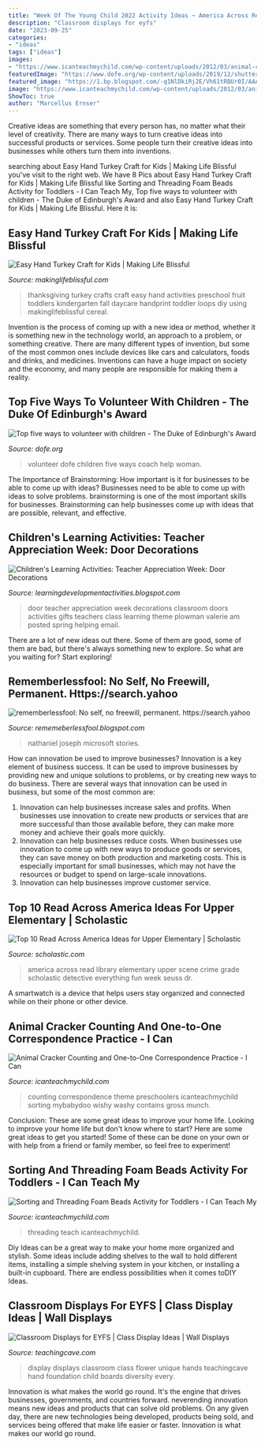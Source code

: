 ```yaml
---
title: "Week Of The Young Child 2022 Activity Ideas ~ America Across Read Library Elementary Upper Scene Crime Grade Scholastic Detective Everything Fun Week Seuss Dr"
description: "Classroom displays for eyfs"
date: "2023-09-25"
categories:
- "ideas"
tags: ["ideas"]
images:
- "https://www.icanteachmychild.com/wp-content/uploads/2012/03/animal-cracker.jpg"
featuredImage: "https://www.dofe.org/wp-content/uploads/2019/12/shutterstock_706100797-1024x683.jpg"
featured_image: "https://1.bp.blogspot.com/-q1NlDkiRj2E/Vh61tRBUr0I/AAAAAAAAF5k/sjhTFe6O0rg/s1600/easy-turkey-craft-for-kids%2B600x900.jpg"
image: "https://www.icanteachmychild.com/wp-content/uploads/2012/03/animal-cracker.jpg"
ShowToc: true
author: "Marcellus Ernser"
---
```



Creative ideas are something that every person has, no matter what their level of creativity. There are many ways to turn creative ideas into successful products or services. Some people turn their creative ideas into businesses while others turn them into inventions.

	

		
searching about Easy Hand Turkey Craft for Kids | Making Life Blissful you've visit to the right web. We have 8 Pics about Easy Hand Turkey Craft for Kids | Making Life Blissful like Sorting and Threading Foam Beads Activity for Toddlers - I Can Teach My, Top five ways to volunteer with children - The Duke of Edinburgh&#039;s Award and also Easy Hand Turkey Craft for Kids | Making Life Blissful. Here it is:
		
    
## Easy Hand Turkey Craft For Kids | Making Life Blissful

<img loading=lazy src="https://1.bp.blogspot.com/-q1NlDkiRj2E/Vh61tRBUr0I/AAAAAAAAF5k/sjhTFe6O0rg/s1600/easy-turkey-craft-for-kids%2B600x900.jpg" onerror="this.onerror=null;this.src='https://tse4.mm.bing.net/th?id=OIP.JUwwYDna_qXdFl6sbByE4QHaLH&amp;pid=15.1';" alt="Easy Hand Turkey Craft for Kids | Making Life Blissful">

_Source: makinglifeblissful.com_

>thanksgiving turkey crafts craft easy hand activities preschool fruit toddlers kindergarten fall daycare handprint toddler loops diy using makinglifeblissful cereal. 

	

Invention is the process of coming up with a new idea or method, whether it is something new in the technology world, an approach to a problem, or something creative. There are many different types of invention, but some of the most common ones include devices like cars and calculators, foods and drinks, and medicines. Inventions can have a huge impact on society and the economy, and many people are responsible for making them a reality.

    
## Top Five Ways To Volunteer With Children - The Duke Of Edinburgh&#039;s Award

<img loading=lazy src="https://www.dofe.org/wp-content/uploads/2019/12/shutterstock_706100797-1024x683.jpg" onerror="this.onerror=null;this.src='https://tse3.mm.bing.net/th?id=OIP.tzpkfrjIu0JI341uFgzytgHaE8&amp;pid=15.1';" alt="Top five ways to volunteer with children - The Duke of Edinburgh&#039;s Award">

_Source: dofe.org_

>volunteer dofe children five ways coach help woman. 

	

The Importance of Brainstorming: How important is it for businesses to be able to come up with ideas?
Businesses need to be able to come up with ideas to solve problems. brainstorming is one of the most important skills for businesses. Brainstorming can help businesses come up with ideas that are possible, relevant, and effective.

    
## Children&#039;s Learning Activities: Teacher Appreciation Week: Door Decorations

<img loading=lazy src="http://3.bp.blogspot.com/-KXdh3teqMEc/UYk-YANj_UI/AAAAAAAAPWM/a4mOJ4MrNI0/s1600/AprilMay+384.jpg" onerror="this.onerror=null;this.src='https://tse4.mm.bing.net/th?id=OIP.w_Cx27L3OBsEloZB8lz6SwHaNM&amp;pid=15.1';" alt="Children&#039;s Learning Activities: Teacher Appreciation Week: Door Decorations">

_Source: learningdevelopmentactivities.blogspot.com_

>door teacher appreciation week decorations classroom doors activities gifts teachers class learning theme plowman valerie am posted spring helping email. 

	

There are a lot of new ideas out there. Some of them are good, some of them are bad, but there's always something new to explore. So what are you waiting for? Start exploring!

    
## Rememberlessfool: No Self, No Freewill, Permanent. Https://search.yahoo

<img loading=lazy src="https://1.bp.blogspot.com/-0tWGuizRlOk/Xj4B_z-nixI/AAAAAAAAcfA/fGyaa2zSerUNorN_VfVEKSJoUkITaVQtwCLcBGAsYHQ/s1600/Untitled384.png" onerror="this.onerror=null;this.src='https://tse1.mm.bing.net/th?id=OIP.NmZDaGL4GKz0etZGgGxMfgHaEK&amp;pid=15.1';" alt="rememberlessfool: No self, no freewill, permanent. https://search.yahoo">

_Source: rememeberlessfool.blogspot.com_

>nathaniel joseph microsoft stories. 

	

How can innovation be used to improve businesses?
Innovation is a key element of business success. It can be used to improve businesses by providing new and unique solutions to problems, or by creating new ways to do business. There are several ways that innovation can be used in business, but some of the most common are: 
1. Innovation can help businesses increase sales and profits. When businesses use innovation to create new products or services that are more successful than those available before, they can make more money and achieve their goals more quickly.
2. Innovation can help businesses reduce costs. When businesses use innovation to come up with new ways to produce goods or services, they can save money on both production and marketing costs. This is especially important for small businesses, which may not have the resources or budget to spend on large-scale innovations. 
3. Innovation can help businesses improve customer service.

    
## Top 10 Read Across America Ideas For Upper Elementary | Scholastic

<img loading=lazy src="https://www.scholastic.com/content/dam/teachers/blogs/lindsey-petlak/migrated-files/crime_scene.jpg" onerror="this.onerror=null;this.src='https://tse1.mm.bing.net/th?id=OIP.T9WBTr80s5P98y6VjORo-wAAAA&amp;pid=15.1';" alt="Top 10 Read Across America Ideas for Upper Elementary | Scholastic">

_Source: scholastic.com_

>america across read library elementary upper scene crime grade scholastic detective everything fun week seuss dr. 

	

A smartwatch is a device that helps users stay organized and connected while on their phone or other device.

    
## Animal Cracker Counting And One-to-One Correspondence Practice - I Can

<img loading=lazy src="https://www.icanteachmychild.com/wp-content/uploads/2012/03/animal-cracker.jpg" onerror="this.onerror=null;this.src='https://tse2.mm.bing.net/th?id=OIP.KPzWJMQ-aSpWV4zRZx7_PQHaLG&amp;pid=15.1';" alt="Animal Cracker Counting and One-to-One Correspondence Practice - I Can">

_Source: icanteachmychild.com_

>counting correspondence theme preschoolers icanteachmychild sorting mybabydoo wishy washy contains gross munch. 

	

Conclusion: These are some great ideas to improve your home life.
Looking to improve your home life but don't know where to start? Here are some great ideas to get you started! Some of these can be done on your own or with help from a friend or family member, so feel free to experiment!

    
## Sorting And Threading Foam Beads Activity For Toddlers - I Can Teach My

<img loading=lazy src="https://www.icanteachmychild.com/wp-content/uploads/2016/09/Sorting-and-Threading-Foam-Beads.jpg" onerror="this.onerror=null;this.src='https://tse2.mm.bing.net/th?id=OIP.GG-EmdzGaGpAFiXLU18UCQHaLH&amp;pid=15.1';" alt="Sorting and Threading Foam Beads Activity for Toddlers - I Can Teach My">

_Source: icanteachmychild.com_

>threading teach icanteachmychild. 

	

Diy Ideas can be a great way to make your home more organized and stylish. Some ideas include adding shelves to the wall to hold different items, installing a simple shelving system in your kitchen, or installing a built-in cupboard. There are endless possibilities when it comes toDIY Ideas.

    
## Classroom Displays For EYFS | Class Display Ideas | Wall Displays

<img loading=lazy src="http://www.teachingcave.com/wp-content/uploads/2013/10/display-flower-hands.jpg" onerror="this.onerror=null;this.src='https://tse4.mm.bing.net/th?id=OIP.Q950TOtmcxuNeKsCAD9lsgHaNJ&amp;pid=15.1';" alt="Classroom Displays for EYFS | Class Display Ideas | Wall Displays">

_Source: teachingcave.com_

>display displays classroom class flower unique hands teachingcave hand foundation child boards diversity every. 

	

Innovation is what makes the world go round. It's the engine that drives businesses, governments, and countries forward. neverending innovation means new ideas and products that can solve old problems. On any given day, there are new technologies being developed, products being sold, and services being offered that make life easier or faster. Innovation is what makes our world go round.

